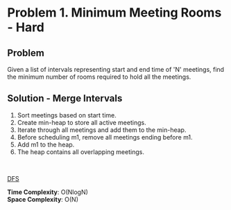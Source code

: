 # Problem 1. Minimum Meeting Rooms - Hard

## Problem
Given a list of intervals representing start and end time of 'N' meetings, find the minimum number of rooms required to hold all the meetings.

## Solution - Merge Intervals
1. Sort meetings based on start time.
2. Create min-heap to store all active meetings.
3. Iterate through all meetings and add them to the min-heap.
4. Before scheduling m1, remove all meetings ending before m1.
5. Add m1 to the heap.
6. The heap contains all overlapping meetings.
<br>

[DFS](https://github.com/jecjung520/Algorithm/blob/main/Coding%20Patterns/Islands%20-%20Matrix%20Traversal/Problem%202.%20Number%20of%20Distinct%20Islands%20-%20Medium/numberofIsland.cc)

**Time Complexity**: O(NlogN) <br />
**Space Complexity**: O(N)
